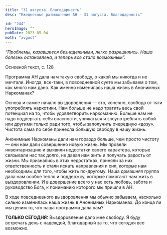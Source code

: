 ```yaml
---
title: "31 августа. Благодарность"
desc: "Ежедневные размышления АН - 31 августа. Благодарность"

id: "244"
heroImage: ""
pubDate: 2023-05-04
moth: "avgust"
---
```


_“Проблемы, казавшиеся безнадежными, легко разрешились. Наша болезнь
остановлена, и теперь все стало возможным”._

Основной текст, с. 128

Программа АН дала нам такую свободу, о какой мы никогда и не мечтали. Иногда,
все-таки, в повседневной суете мы забываем о том, как много нам дано. Как
именно изменилась наша жизнь в Анонимных Наркоманах?

Основа и самое начало выздоровления — это, конечно, свобода от тяги
употреблять наркотики. Нам больше не надо тратить весь свой потенциал на то,
чтобы удовлетворить наркоманию. Больше нам не надо подвергать себя опасности,
унижаться и злоупотреблять собой или другими только ради того, чтобы
заполучить очередную «дозу». Чистота сама по себе принесла большую свободу в
нашу жизнь.

Анонимные Наркоманы дали нам гораздо больше, чем просто чистоту — они нам дали
совершенно новую жизнь. Мы провели инвентаризацию и выявили недостатки своего
характера, которые связывали нас так долго, не давая нам жить и получать
радость от жизни. Мы признались в этих недостатках, приняли за них
ответственность и стали искать направления и сил, которые нам необходимы для
того, чтобы жить по-другому. Наша домашняя группа дала нам особое тепло и
поддержку, которые помогают нам жить в выздоровлении. И в довершение всего у
нас есть любовь, забота и руководство Бога, к пониманию которого мы пришли в
АН.

В ходе повседневного выздоровления мы обычно забываем, насколько сильно
изменилась наша жизнь в Анонимных Наркоманах. До конца ли мы ценим то, что
наша программа дала нам?

**ТОЛЬКО СЕГОДНЯ:** Выздоровление дало мне свободу. Я буду встречать день с
надеждой, благодарный за то, что сегодня все возможно.
